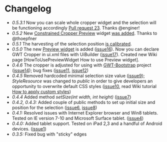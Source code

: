 # Changelog

 * *0.5.3.1* Now you can scale whole cropper widget and the selection will be functioning accordingly [Pull request 23](https://github.com/w32blaster/gwt-cropper/pull/23). Thanks @enginer!
 * *0.5.2* New [Constrained Cropper Preview](https://github.com/w32blaster/gwt-cropper/blob/master/src/main/java/com/google/code/gwt/crop/client/GWTConstrainedCropperPreview.java) widget [was added](https://github.com/w32blaster/gwt-cropper/pull/22). Thanks to @thoepfner 
 * *0.5.1* The harvesting of the selection position [is calibrated](https://github.com/w32blaster/gwt-cropper/issues/18).
 * *0.5.0* The new [Preview widget](http://wiki.gwt-cropper.googlecode.com/hg/apidocs/com/google/code/gwt/crop/client/GWTCropperPreview.html) is added ([issue16](https://github.com/w32blaster/gwt-cropper/issues/16)). Now you can declare GWT Cropper in ui.xml files with UiBuilder ([issue17](https://github.com/w32blaster/gwt-cropper/issues/17)). Created new Wiki page [HowToUsePreviewWidget How to use Preview widget].
 * *0.4.6* The cropper is adjusted for using with [GWT-Bootstrap](http://gwtbootstrap.github.io) project ([issue14](https://github.com/w32blaster/gwt-cropper/issues/14)); bug fixes ([issue11](https://github.com/w32blaster/gwt-cropper/issues/11), [issue12](https://github.com/w32blaster/gwt-cropper/issues/12))
 * *0.4.5* Removed hardcoded minimal selection size value ([issue9](https://github.com/w32blaster/gwt-cropper/issues/9)); _StyleResource_ was changed to *public* in order to give developers an opportunity to overwrite default CSS styles ([issue10](https://github.com/w32blaster/gwt-cropper/issues/10), read Wiki tutorial [How to apply custom styles](http://code.google.com/p/gwt-cropper/wiki/Styling)) 
 * *0.4.4* Added method _setSize(int width, int height)_ ([issue7](https://github.com/w32blaster/gwt-cropper/issues/7))
 * *0.4.2, 0.4.3:* Added couple of public methods to set up initial size and position for the selection ([issue6](https://github.com/w32blaster/gwt-cropper/issues/6), [issue8](https://github.com/w32blaster/gwt-cropper/issues/8))
 * *0.4.1:* Resolved issues with Internet Explorer browser and Win8 tablets. Tested on IE version 7-10 and Microsoft Surface tablet. ([issue4](https://github.com/w32blaster/gwt-cropper/issues/4))
 * *0.4.0:* Added tablet support. Tested on iPad 2,3 and a handful of Android devices. ([issue1](https://github.com/w32blaster/gwt-cropper/issues/1))
 * *0.3.5:* Fixed bug with "sticky" edges
